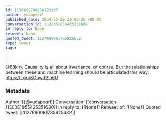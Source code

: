 ```yaml
---
id: 1130609798620123137
author: yudapearl
published_date: 2019-05-20 23:02:36 +00:00
conversation_id: 1130351855425351680
in_reply_to: None
retweet: None
quoted_tweet: 1127690081785925632
type: tweet
tags:

---
```


@68kirk Causality is all about invariance, of course. But the relationships between these and machine learning should be articulated this way: https://t.co/KOhwd2Ih6U

### Metadata

Author: [[@yudapearl]]
Conversation: [[conversation-1130351855425351680]]
In reply to: [[None]]
Retweet of: [[None]]
Quoted tweet: [[1127690081785925632]]
